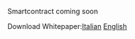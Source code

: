 Smartcontract coming soon

Download Whitepaper:[Italian](http://followine.io/libs/file/followine-whitepaper-ita.pdf) [English](http://followine.io/libs/file/followine-whitepaper-eng.pdf)
